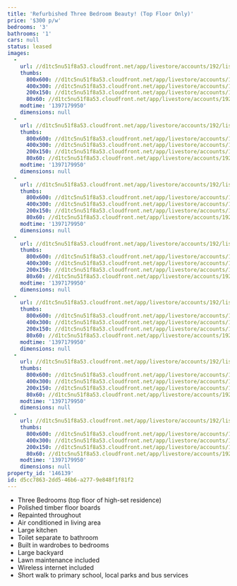 ```yaml
---
title: 'Refurbished Three Bedroom Beauty! (Top Floor Only)'
price: '$300 p/w'
bedrooms: '3'
bathrooms: '1'
cars: null
status: leased
images:
  -
    url: //d1tc5nu51f8a53.cloudfront.net/app/livestore/accounts/192/listings/98385/images/409084727-1_1905619525_20140411053139.jpg
    thumbs:
      800x600: //d1tc5nu51f8a53.cloudfront.net/app/livestore/accounts/192/listings/98385/images/409084727-1_1905619525_20140411053139_800x600.jpg
      400x300: //d1tc5nu51f8a53.cloudfront.net/app/livestore/accounts/192/listings/98385/images/409084727-1_1905619525_20140411053139_400x300.jpg
      200x150: //d1tc5nu51f8a53.cloudfront.net/app/livestore/accounts/192/listings/98385/images/409084727-1_1905619525_20140411053139_200x150.jpg
      80x60: //d1tc5nu51f8a53.cloudfront.net/app/livestore/accounts/192/listings/98385/images/409084727-1_1905619525_20140411053139_80x60.jpg
    modtime: '1397179950'
    dimensions: null
  -
    url: //d1tc5nu51f8a53.cloudfront.net/app/livestore/accounts/192/listings/98385/images/409084727-2_5462111365_20140411053142.jpg
    thumbs:
      800x600: //d1tc5nu51f8a53.cloudfront.net/app/livestore/accounts/192/listings/98385/images/409084727-2_5462111365_20140411053142_800x600.jpg
      400x300: //d1tc5nu51f8a53.cloudfront.net/app/livestore/accounts/192/listings/98385/images/409084727-2_5462111365_20140411053142_400x300.jpg
      200x150: //d1tc5nu51f8a53.cloudfront.net/app/livestore/accounts/192/listings/98385/images/409084727-2_5462111365_20140411053142_200x150.jpg
      80x60: //d1tc5nu51f8a53.cloudfront.net/app/livestore/accounts/192/listings/98385/images/409084727-2_5462111365_20140411053142_80x60.jpg
    modtime: '1397179950'
    dimensions: null
  -
    url: //d1tc5nu51f8a53.cloudfront.net/app/livestore/accounts/192/listings/98385/images/409084727-3_1837897561_20140411053143.jpg
    thumbs:
      800x600: //d1tc5nu51f8a53.cloudfront.net/app/livestore/accounts/192/listings/98385/images/409084727-3_1837897561_20140411053143_800x600.jpg
      400x300: //d1tc5nu51f8a53.cloudfront.net/app/livestore/accounts/192/listings/98385/images/409084727-3_1837897561_20140411053143_400x300.jpg
      200x150: //d1tc5nu51f8a53.cloudfront.net/app/livestore/accounts/192/listings/98385/images/409084727-3_1837897561_20140411053143_200x150.jpg
      80x60: //d1tc5nu51f8a53.cloudfront.net/app/livestore/accounts/192/listings/98385/images/409084727-3_1837897561_20140411053143_80x60.jpg
    modtime: '1397179950'
    dimensions: null
  -
    url: //d1tc5nu51f8a53.cloudfront.net/app/livestore/accounts/192/listings/98385/images/409084727-4_558342244_20140411053143.jpg
    thumbs:
      800x600: //d1tc5nu51f8a53.cloudfront.net/app/livestore/accounts/192/listings/98385/images/409084727-4_558342244_20140411053143_800x600.jpg
      400x300: //d1tc5nu51f8a53.cloudfront.net/app/livestore/accounts/192/listings/98385/images/409084727-4_558342244_20140411053143_400x300.jpg
      200x150: //d1tc5nu51f8a53.cloudfront.net/app/livestore/accounts/192/listings/98385/images/409084727-4_558342244_20140411053143_200x150.jpg
      80x60: //d1tc5nu51f8a53.cloudfront.net/app/livestore/accounts/192/listings/98385/images/409084727-4_558342244_20140411053143_80x60.jpg
    modtime: '1397179950'
    dimensions: null
  -
    url: //d1tc5nu51f8a53.cloudfront.net/app/livestore/accounts/192/listings/98385/images/409084727-5_6504419218_20140411053142.jpg
    thumbs:
      800x600: //d1tc5nu51f8a53.cloudfront.net/app/livestore/accounts/192/listings/98385/images/409084727-5_6504419218_20140411053142_800x600.jpg
      400x300: //d1tc5nu51f8a53.cloudfront.net/app/livestore/accounts/192/listings/98385/images/409084727-5_6504419218_20140411053142_400x300.jpg
      200x150: //d1tc5nu51f8a53.cloudfront.net/app/livestore/accounts/192/listings/98385/images/409084727-5_6504419218_20140411053142_200x150.jpg
      80x60: //d1tc5nu51f8a53.cloudfront.net/app/livestore/accounts/192/listings/98385/images/409084727-5_6504419218_20140411053142_80x60.jpg
    modtime: '1397179950'
    dimensions: null
  -
    url: //d1tc5nu51f8a53.cloudfront.net/app/livestore/accounts/192/listings/98385/images/409084727-6_6030682353_20140411053143.jpg
    thumbs:
      800x600: //d1tc5nu51f8a53.cloudfront.net/app/livestore/accounts/192/listings/98385/images/409084727-6_6030682353_20140411053143_800x600.jpg
      400x300: //d1tc5nu51f8a53.cloudfront.net/app/livestore/accounts/192/listings/98385/images/409084727-6_6030682353_20140411053143_400x300.jpg
      200x150: //d1tc5nu51f8a53.cloudfront.net/app/livestore/accounts/192/listings/98385/images/409084727-6_6030682353_20140411053143_200x150.jpg
      80x60: //d1tc5nu51f8a53.cloudfront.net/app/livestore/accounts/192/listings/98385/images/409084727-6_6030682353_20140411053143_80x60.jpg
    modtime: '1397179950'
    dimensions: null
  -
    url: //d1tc5nu51f8a53.cloudfront.net/app/livestore/accounts/192/listings/98385/images/409084727-7_4986810107_20140411053145.jpg
    thumbs:
      800x600: //d1tc5nu51f8a53.cloudfront.net/app/livestore/accounts/192/listings/98385/images/409084727-7_4986810107_20140411053145_800x600.jpg
      400x300: //d1tc5nu51f8a53.cloudfront.net/app/livestore/accounts/192/listings/98385/images/409084727-7_4986810107_20140411053145_400x300.jpg
      200x150: //d1tc5nu51f8a53.cloudfront.net/app/livestore/accounts/192/listings/98385/images/409084727-7_4986810107_20140411053145_200x150.jpg
      80x60: //d1tc5nu51f8a53.cloudfront.net/app/livestore/accounts/192/listings/98385/images/409084727-7_4986810107_20140411053145_80x60.jpg
    modtime: '1397179950'
    dimensions: null
property_id: '146139'
id: d5cc7863-2dd5-46b6-a277-9e848f1f81f2
---
```

*  Three Bedrooms (top floor of high-set residence)
*  Polished timber floor boards
*  Repainted throughout
*  Air conditioned in living area
*  Large kitchen
*  Toilet separate to bathroom
*  Built in wardrobes to bedrooms
*  Large backyard
*  Lawn maintenance included
*  Wireless internet included
*  Short walk to primary school, local parks and bus services